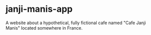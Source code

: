 # janji-manis-app

A website about a hypothetical, fully fictional cafe named "Cafe Janji Manis" located somewhere in France.
